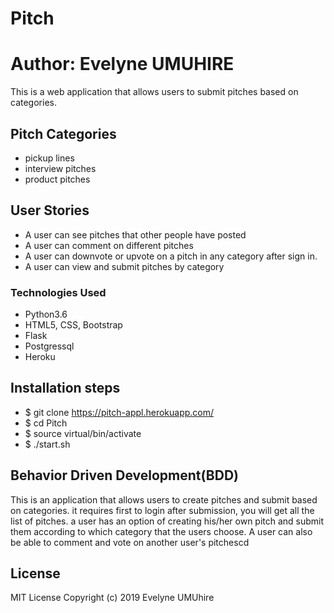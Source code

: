 # Pitch

# Author: Evelyne UMUHIRE

This is a web application that allows users to submit pitches based on categories.

## Pitch Categories

* pickup lines
* interview pitches
* product pitches

## User Stories

* A user can see pitches that other people have posted
* A user can comment on different pitches 
* A user can downvote or upvote on a pitch in any category after sign in.
* A user can view and submit pitches by category

### Technologies Used

* Python3.6
* HTML5, CSS, Bootstrap
* Flask
* Postgressql
* Heroku

## Installation steps

* $ git clone https://pitch-appl.herokuapp.com/
* $ cd Pitch
* $ source virtual/bin/activate
* $ ./start.sh

## Behavior Driven Development(BDD)

This is an application that allows users to create pitches and submit based on categories. it requires first to login after submission, you will get all the list of pitches. a user has an option of creating his/her own pitch and submit them according to which category that the users choose. A user can also be able to comment and vote on another user's pitchescd



## License

MIT License
Copyright (c) 2019 Evelyne UMUhire
